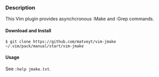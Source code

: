 ### Description

This Vim plugin provides asynchcronous :Make and :Grep commands.

#### Download and Install

```
$ git clone https://github.com/matveyt/vim-jmake ~/.vim/pack/manual/start/vim-jmake
```

#### Usage

See `:help jmake.txt`.
